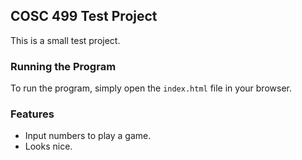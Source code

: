 ## COSC 499 Test Project

This is a small test project.

### Running the Program
To run the program, simply open the `index.html` file in your browser.

### Features
* Input numbers to play a game.
* Looks nice.
